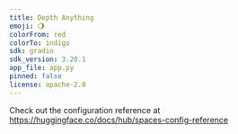 ```yaml
---
title: Depth Anything
emoji: 🌖
colorFrom: red
colorTo: indigo
sdk: gradio
sdk_version: 3.20.1
app_file: app.py
pinned: false
license: apache-2.0
---
```


Check out the configuration reference at https://huggingface.co/docs/hub/spaces-config-reference
